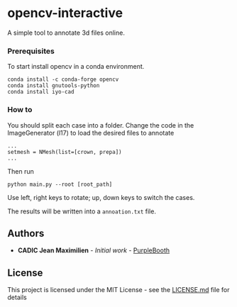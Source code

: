 # opencv-interactive

A simple tool to annotate 3d files online.

### Prerequisites

To start install opencv in a conda environment.
```
conda install -c conda-forge opencv
conda install gnutools-python
conda install iyo-cad
```

### How to
You should split each case into a folder. Change the code in the ImageGenerator (l17) to load the desired files to annotate
```
...
setmesh = NMesh(list=[crown, prepa])
...
```

Then run
```
python main.py --root [root_path]
```

Use left, right keys to rotate; up, down keys to switch the cases.

The results will be written into a `annoation.txt` file.

## Authors

* **CADIC Jean Maximilien** - *Initial work* - [PurpleBooth](https://github.com/JeanMaximilienCadic)

## License

This project is licensed under the MIT License - see the [LICENSE.md](LICENSE.md) file for details
